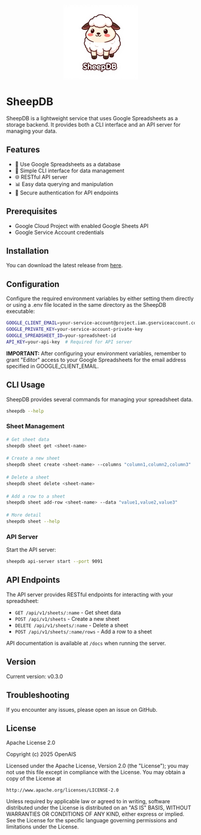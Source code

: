 <p align="center">
  <img src="assets/logo.jpeg" alt="SheepDB Logo" width="200">
</p>

# SheepDB

SheepDB is a lightweight service that uses Google Spreadsheets as a storage backend. It provides both a CLI interface and an API server for managing your data.

## Features

- 🔄 Use Google Spreadsheets as a database
- 🚀 Simple CLI interface for data management
- 🌐 RESTful API server
- 📊 Easy data querying and manipulation
- 🔐 Secure authentication for API endpoints

## Prerequisites

- Google Cloud Project with enabled Google Sheets API
- Google Service Account credentials

## Installation

You can download the latest release from [here](https://github.com/openais-io/sheepdb/releases).

## Configuration

Configure the required environment variables by either setting them directly or using a .env file located in the same directory as the SheepDB executable:

```bash
GOOGLE_CLIENT_EMAIL=your-service-account@project.iam.gserviceaccount.com
GOOGLE_PRIVATE_KEY=your-service-account-private-key
GOOGLE_SPREADSHEET_ID=your-spreadsheet-id
API_KEY=your-api-key  # Required for API server
```

**IMPORTANT:** After configuring your environment variables, remember to grant "Editor" access to your Google Spreadsheets for the email address specified in GOOGLE_CLIENT_EMAIL.

## CLI Usage

SheepDB provides several commands for managing your spreadsheet data.

```bash
sheepdb --help
```

### Sheet Management

```bash
# Get sheet data
sheepdb sheet get <sheet-name>

# Create a new sheet
sheepdb sheet create <sheet-name> --columns "column1,column2,column3"

# Delete a sheet
sheepdb sheet delete <sheet-name>

# Add a row to a sheet
sheepdb sheet add-row <sheet-name> --data "value1,value2,value3"

# More detail
sheepdb sheet --help
```

### API Server

Start the API server:

```bash
sheepdb api-server start --port 9091
```

## API Endpoints

The API server provides RESTful endpoints for interacting with your spreadsheet:

- `GET /api/v1/sheets/:name` - Get sheet data
- `POST /api/v1/sheets` - Create a new sheet
- `DELETE /api/v1/sheets/:name` - Delete a sheet
- `POST /api/v1/sheets/:name/rows` - Add a row to a sheet

API documentation is available at `/docs` when running the server.

## Version

Current version: v0.3.0

## Troubleshooting

If you encounter any issues, please open an issue on GitHub.

## License

Apache License 2.0

Copyright (c) 2025 OpenAIS

Licensed under the Apache License, Version 2.0 (the "License");
you may not use this file except in compliance with the License.
You may obtain a copy of the License at

    http://www.apache.org/licenses/LICENSE-2.0

Unless required by applicable law or agreed to in writing, software
distributed under the License is distributed on an "AS IS" BASIS,
WITHOUT WARRANTIES OR CONDITIONS OF ANY KIND, either express or implied.
See the License for the specific language governing permissions and
limitations under the License.

